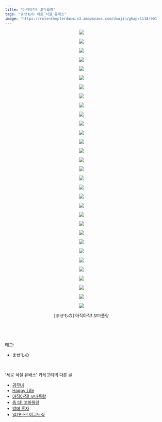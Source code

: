 ```yaml
---
title: "아직아직! 꼬마플랑"
tags: "まぜもの 세로_식질_유배소"
image: "https://rosentemplerdaum.s3.amazonaws.com/doujin/ghap/1118/001.jpg"
---
```

<div class="article">
<p style="text-align: center; clear: none; float: none;"><img src="{{ site.imgserver10 }}/ghap/1118/001.jpg"/></p>
<p style="text-align: center; clear: none; float: none;"><img src="{{ site.imgserver10 }}/ghap/1118/002.jpg"/></p>
<p style="text-align: center; clear: none; float: none;"><img src="{{ site.imgserver10 }}/ghap/1118/003.jpg"/></p>
<p style="text-align: center; clear: none; float: none;"><img src="{{ site.imgserver10 }}/ghap/1118/004.jpg"/></p>
<p style="text-align: center; clear: none; float: none;"><img src="{{ site.imgserver10 }}/ghap/1118/005.jpg"/></p>
<p style="text-align: center; clear: none; float: none;"><img src="{{ site.imgserver10 }}/ghap/1118/006.jpg"/></p>
<p style="text-align: center; clear: none; float: none;"><img src="{{ site.imgserver10 }}/ghap/1118/007.jpg"/></p>
<p style="text-align: center; clear: none; float: none;"><img src="{{ site.imgserver10 }}/ghap/1118/008.jpg"/></p>
<p style="text-align: center; clear: none; float: none;"><img src="{{ site.imgserver10 }}/ghap/1118/009.jpg"/></p>
<p style="text-align: center; clear: none; float: none;"><img src="{{ site.imgserver10 }}/ghap/1118/010.jpg"/></p>
<p style="text-align: center; clear: none; float: none;"><img src="{{ site.imgserver10 }}/ghap/1118/011.jpg"/></p>
<p style="text-align: center; clear: none; float: none;"><img src="{{ site.imgserver10 }}/ghap/1118/012.jpg"/></p>
<p style="text-align: center; clear: none; float: none;"><img src="{{ site.imgserver10 }}/ghap/1118/013.jpg"/></p>
<p style="text-align: center; clear: none; float: none;"><img src="{{ site.imgserver10 }}/ghap/1118/014.jpg"/></p>
<p style="text-align: center; clear: none; float: none;"><img src="{{ site.imgserver10 }}/ghap/1118/015.jpg"/></p>
<p style="text-align: center; clear: none; float: none;"><img src="{{ site.imgserver10 }}/ghap/1118/016.jpg"/></p>
<p style="text-align: center; clear: none; float: none;"><img src="{{ site.imgserver10 }}/ghap/1118/017.jpg"/></p>
<p style="text-align: center; clear: none; float: none;"><img src="{{ site.imgserver10 }}/ghap/1118/018.jpg"/></p>
<p style="text-align: center; clear: none; float: none;"><img src="{{ site.imgserver10 }}/ghap/1118/019.jpg"/></p>
<p style="text-align: center; clear: none; float: none;"><img src="{{ site.imgserver10 }}/ghap/1118/020.jpg"/></p>
<p style="text-align: center; clear: none; float: none;"><img src="{{ site.imgserver10 }}/ghap/1118/021.jpg"/></p>
<p style="text-align: center; clear: none; float: none;"><img src="{{ site.imgserver10 }}/ghap/1118/022.jpg"/></p>
<p style="text-align: center; clear: none; float: none;"><img src="{{ site.imgserver10 }}/ghap/1118/023.jpg"/></p>
<p style="text-align: center; clear: none; float: none;"><img src="{{ site.imgserver10 }}/ghap/1118/024.jpg"/></p>
<p style="text-align: center; clear: none; float: none;"><img src="{{ site.imgserver10 }}/ghap/1118/025.jpg"/></p>
<p style="text-align: center; clear: none; float: none;"><img src="{{ site.imgserver10 }}/ghap/1118/026.jpg"/></p>
<p style="text-align: center; clear: none; float: none;"><img src="{{ site.imgserver10 }}/ghap/1118/027.jpg"/></p>
<p style="text-align: center; clear: none; float: none;"><img src="{{ site.imgserver10 }}/ghap/1118/028.jpg"/></p>
<p style="text-align: center; clear: none; float: none;"><img src="{{ site.imgserver10 }}/ghap/1118/029.jpg"/></p>
<p style="text-align: center; clear: none; float: none;"><img src="{{ site.imgserver10 }}/ghap/1118/030.jpg"/></p>
<p style="text-align: center; clear: none; float: none;"><img src="{{ site.imgserver10 }}/ghap/1118/031.jpg"/></p>
<p style="text-align: center; clear: none; float: none;">[まぜもの] 아직아직! 꼬마플랑</p>
<p><br/></p>
</div><br/>
<div class="tagTrail">
<p>태그: </p>
<ul>
<li>まぜもの</li>
</ul>
</div><br/>
<div class="another">
<p>'세로 식질 유배소' 카테고리의 다른 글</p>
<ul>
<li><a href="/ghap_1177">귀무녀</a></li>
<li><a href="/ghap_1153">Happy Life</a></li>
<li><a href="/ghap_1118">아직아직! 꼬마플랑</a></li>
<li><a href="/ghap_1005">좀 더! 꼬마플랑</a></li>
<li><a href="/ghap_993">밤에 혼자</a></li>
<li><a href="/ghap_980">일가단란 야쿠모식</a></li>
</ul>
</div><br/>
<div class="cb_module cb_fluid">
<div class="cb_wrt cb_profile">
</div><!-- commentList close -->
</div><br/>
